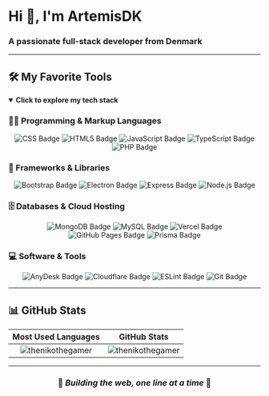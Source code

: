 # Hi 👋, I'm ArtemisDK
### A passionate full-stack developer from Denmark

---

## 🛠️ My Favorite Tools

<details open>
<summary><strong>Click to explore my tech stack</strong></summary>

### 👨‍💻 Programming & Markup Languages

<div align="center">

![CSS Badge](https://img.shields.io/badge/CSS-639?logo=css&logoColor=fff&style=flat)
![HTML5 Badge](https://img.shields.io/badge/HTML5-E34F26?logo=html5&logoColor=fff&style=flat)
![JavaScript Badge](https://img.shields.io/badge/JavaScript-F7DF1E?logo=javascript&logoColor=000&style=flat)
![TypeScript Badge](https://img.shields.io/badge/TypeScript-3178C6?logo=typescript&logoColor=fff&style=flat)
![PHP Badge](https://img.shields.io/badge/PHP-777BB4?logo=php&logoColor=fff&style=flat)

</div>

### 🧰 Frameworks & Libraries

<div align="center">

![Bootstrap Badge](https://img.shields.io/badge/Bootstrap-7952B3?logo=bootstrap&logoColor=fff&style=flat)
![Electron Badge](https://img.shields.io/badge/Electron-47848F?logo=electron&logoColor=fff&style=flat)
![Express Badge](https://img.shields.io/badge/Express-000?logo=express&logoColor=fff&style=flat)
![Node.js Badge](https://img.shields.io/badge/Node.js-5FA04E?logo=nodedotjs&logoColor=fff&style=flat)

</div>

### 🗄️ Databases & Cloud Hosting

<div align="center">

![MongoDB Badge](https://img.shields.io/badge/MongoDB-47A248?logo=mongodb&logoColor=fff&style=flat)
![MySQL Badge](https://img.shields.io/badge/MySQL-4479A1?logo=mysql&logoColor=fff&style=flat)
![Vercel Badge](https://img.shields.io/badge/Vercel-000?logo=vercel&logoColor=fff&style=flat)
![GitHub Pages Badge](https://img.shields.io/badge/GitHub%20Pages-222?logo=githubpages&logoColor=fff&style=flat)
![Prisma Badge](https://img.shields.io/badge/Prisma-2D3748?logo=prisma&logoColor=fff&style=flat)

</div>

### 💻 Software & Tools

<div align="center">

![AnyDesk Badge](https://img.shields.io/badge/AnyDesk-EF443B?logo=anydesk&logoColor=fff&style=flat)
![Cloudflare Badge](https://img.shields.io/badge/Cloudflare-F38020?logo=cloudflare&logoColor=fff&style=flat)
![ESLint Badge](https://img.shields.io/badge/ESLint-4B32C3?logo=eslint&logoColor=fff&style=flat)
![Git Badge](https://img.shields.io/badge/Git-F05032?logo=git&logoColor=fff&style=flat)


</div>

---

## 📊 GitHub Stats

<div align="center">

| **Most Used Languages** | **GitHub Stats** |
|:-----------------------:|:----------------:|
| <img src="https://github-readme-stats.vercel.app/api/top-langs?username=thenikothegamer&show_icons=true&locale=en&layout=compact&theme=react" alt="thenikothegamer" /> | <img src="https://github-readme-stats.vercel.app/api?username=thenikothegamer&show_icons=true&locale=en&theme=react" alt="thenikothegamer" /> |

</div>

</details>

---

<div align="center">
  
### 🚀 *Building the web, one line at a time* 🚀

</div>
